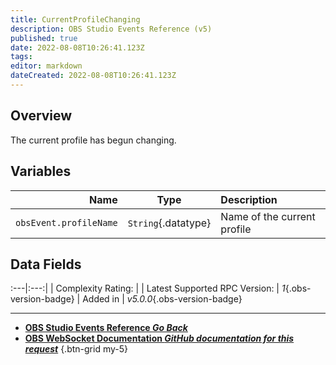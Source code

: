 ```yaml
---
title: CurrentProfileChanging
description: OBS Studio Events Reference (v5)
published: true
date: 2022-08-08T10:26:41.123Z
tags: 
editor: markdown
dateCreated: 2022-08-08T10:26:41.123Z
---
```


## Overview
The current profile has begun changing.

## Variables
Name | Type | Description | 
----:|:----:|:------------|
`obsEvent.profileName` | `String`{.datatype} | Name of the current profile

## Data Fields
:---|:---:|
| Complexity Rating: | <span class="stars stars--1"></span>
| Latest Supported RPC Version: | *1*{.obs-version-badge}
| Added in | *v5.0.0*{.obs-version-badge}

---

- [<i class="mdi mdi-chevron-left"></i>**OBS Studio Events Reference *Go Back***](/en/Broadcasters/OBS/Events)
- [<i class="mdi mdi-github"></i> **OBS WebSocket Documentation *GitHub documentation for this request***](https://github.com/obsproject/obs-websocket/blob/master/docs/generated/protocol.md#currentprofilechanging)
{.btn-grid my-5}